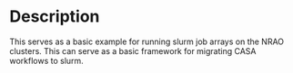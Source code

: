# Description

This serves as a basic example for running slurm job arrays on the NRAO clusters.
This can serve as a basic framework for migrating CASA workflows to slurm.
